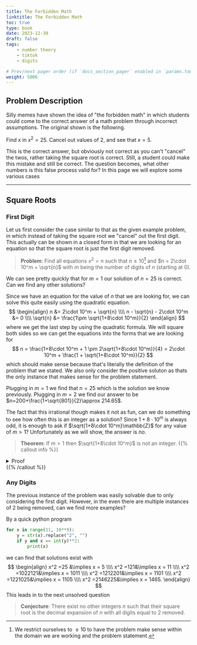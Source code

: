 ```yaml
---
title: The Forbidden Math
linktitle: The Forbidden Math
toc: true
type: book
date: 2023-12-30
draft: false
tags:
    - number theory
    - tiktok
    - digits

# Prev/next pager order (if `docs_section_pager` enabled in `params.toml`)
weight: 5006
---
```


## Problem Description

Silly memes have shown the idea of "the forbidden math" in which students could come to the correct answer of a math problem through incorrect assumptions. The original shown is the following.

Find $x$ in $x^2=25$. Cancel out values of $2$, and see that $x=5$. 

This is the correct answer, but obviously not correct as you can't "cancel" the twos, rather taking the square root is correct. Still, a student could make this mistake and still be correct. The question becomes, what other numbers is this false process valid for? In this page we will explore some various cases

---

## Square Roots

### First Digit

Let us first consider the case similar to that as the given example problem, in which instead of taking the square root we "cancel" out the first digit. This actually can be shown in a closed form in that we are looking for an equation so that the square root is just the first digit removed.

> **Problem**: Find all equations $x^2 = n$ such that $n \geq 10$[^1] and $n = 2\cdot 10^m + \sqrt{n}$ with $m$ being the number of digits of $n$ (starting at $0$).

We can see pretty quickly that for $m=1$ our solution of $n=25$ is correct. Can we find any other solutions?

Since we have an equation for the value of $n$ that we are looking for, we can solve this quite easily using the quadratic equation.
$$
\begin{align}
n &= 2\cdot 10^m + \sqrt{n} \\\\
n - \sqrt{n} - 2\cdot 10^m &= 0 \\\\
\sqrt{n} &= \frac{1\pm \sqrt{1+8\cdot 10^m}}{2}
\end{align}
$$
where we get the last step by using the quadratic formula. We will square both sides so we can get the equations into the forms that we are looking for
$$
n = \frac{1+8\cdot 10^m + 1 \pm 2\sqrt{1+8\cdot 10^m}}{4} = 2\cdot 10^m + \frac{1 + \sqrt{1+8\cdot 10^m}}{2}
$$
which should make sense because that's literally the definition of the problem that we stated. We also only consider the positive soluton as thats the only instance that makes sense for the problem statement.

Plugging in $m=1$ we find that $n=25$ which is the solution we know previously. Plugging in $m=2$ we find our answer to be $n=200+\frac{1+\sqrt{801}}{2}\approx 214.65$. 

The fact that this irrational though makes it not as fun, can we do something to see how often this is an integer as a solution? Since $1+8\cdot 10^m$ is always odd, it is enough to ask if $\sqrt{1+8\cdot 10^m}\mathbb{Z}$ for any value of $m>1$? Unfortunately as we will show, the answer is *no*.

> **Theorem**: If $m>1$ then $\sqrt{1+8\cdot 10^m}$ is not an integer.
{{% callout info %}}
<details>
<summary>Proof</summary>
This is a proof by contradiction, so first assume that $\sqrt{1+8\cdot 10^m}=q$ where $q$ is an integer. We can rearrange this to see that this means
$$
8\cdot 10^m = q^2-1.$$
$q^2-1$ is a difference of squares, so we can factor it and we can prime factor the $8\cdot 10^m$ as well. This will give us
$$
2^{m+3}5^m = (q-1)(q+1).$$
Since $q$ is odd, we know that this means $\gcd(q-1,q+1)=2$ as the two numbers can only share a common factor between them of $2$. From here we can see that there are only two possible prime factorizations of $q-1,q+1$ that will give us $8\cdot 10^m$. We could have either $2, 2^{m+2}5^m$ or $2^{m+2},2\cdot 5^m$. 
</br>
However, $q-1$ and $q+1$ must have a difference of $2$. The only time that $2, 2^{m+2}5^m$ has a difference of $2$ is when $m=0$, and $2^{m+2},2\cdot 5^m$ when $m=1$, which means that if $m>1$ the prime factorization will not work out which is a contradiction, meaning that $q$ cannot be an integer.
</br>
<b>Q.E.D.</b>
</details>
{{% /callout %}}

### Any Digits

The previous instance of the problem was easily solvable due to only considering the first digit. However, in the even there are multiple instances of $2$ being removed, can we find more examples? 

By a quick python program
```python
for x in range(11, 10**9):
    y = str(x).replace("2", "")
    if y and x == int(y)**2:
        print(x)
```
we can find that solutions exist with
$$
\begin{align}
x^2 =25 &\implies x = 5 \\\\
x^2 =121&\implies x = 11 \\\\
x^2 =1022121&\implies x = 1011 \\\\
x^2 =1212201&\implies x = 1101 \\\\
x^2 =1221025&\implies x = 1105 \\\\
x^2 =2146225&\implies x = 1465.
\end{align}
$$
This leads in to the next unsolved question

> **Conjecture**: There exist no other integers $n$ such that their square root is the decimal expansion of $n$ with all digits equal to $2$ removed.

[^1]: We restrict ourselves to $\geq 10$ to have the problem make sense within the domain we are working and the problem statement.